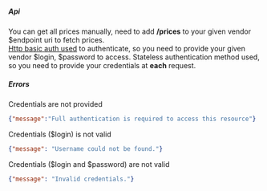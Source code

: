 ##### Api
You can get all prices manually, need to add **/prices** to your given vendor $endpoint uri to fetch prices.   
[Http basic auth used](https://en.wikipedia.org/wiki/Basic_access_authentication) to authenticate, so you need to provide your given vendor $login, $password to access.
Stateless authentication method used, so you need to provide your credentials at **each** request. 

##### Errors
Credentials are not provided
```json
{"message":"Full authentication is required to access this resource"} 
```
Credentials ($login) is not valid
```json
{"message": "Username could not be found."}
```
Credentials ($login and $password) are not valid
```json
{"message": "Invalid credentials."}
```
